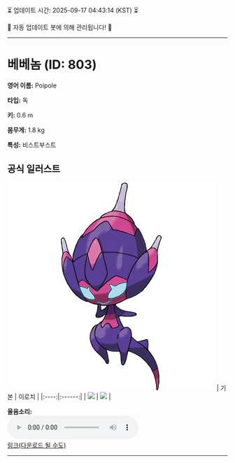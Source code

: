
⏳ 업데이트 시간: 2025-09-17 04:43:14 (KST) ⏳

🤖 자동 업데이트 봇에 의해 관리됩니다! 🤖

---

# 베베놈 (ID: 803)
**영어 이름:** Poipole

**타입:** 독

**키:** 0.6 m

**몸무게:** 1.8 kg

**특성:** 비스트부스트

## 공식 일러스트
![](https://raw.githubusercontent.com/PokeAPI/sprites/master/sprites/pokemon/other/official-artwork/803.png)
| 기본 | 이로치 |
|:----:|:------:|
| <img src="http://play.pokemonshowdown.com/sprites/ani/poipole.gif" width="200"> | <img src="http://play.pokemonshowdown.com/sprites/ani-shiny/poipole.gif" width="200"> |

**울음소리:**<br><audio controls src="https://raw.githubusercontent.com/PokeAPI/cries/main/cries/pokemon/latest/803.ogg"></audio><br> [링크(다운로드 될 수도)](https://raw.githubusercontent.com/PokeAPI/cries/main/cries/pokemon/latest/803.ogg)


---
